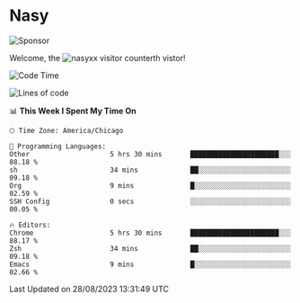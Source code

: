 # Nasy

<!--
<p align="center">
<img height="200" src="https://github-readme-stats.vercel.app/api?username=nasyxx&count_private=true&show_icons=true&theme=dracula&include_all_commits=true"/>
<img height="200" src="https://github-readme-stats.vercel.app/api/top-langs/?username=nasyxx&theme=dracula&hide=html,jupyter+notebook&count_private=true&show_icons=true"/>
</p>

  
----------------
-->

![Sponsor](https://img.shields.io/static/v1.svg?label=Sponsor&message=%E2%9D%A4&logo=GitHub&style=flat&color=pink)
 
Welcome, the ![nasyxx visitor counter](https://count.getloli.com/get/@nasyxx?theme=rule34)th vistor!
 
<!--START_SECTION:waka-->
![Code Time](http://img.shields.io/badge/Code%20Time-3%2C664%20hrs%2037%20mins-blue)

![Lines of code](https://img.shields.io/badge/From%20Hello%20World%20I%27ve%20Written-6.3%20million%20lines%20of%20code-blue)

📊 **This Week I Spent My Time On** 

```text
🕑︎ Time Zone: America/Chicago

💬 Programming Languages: 
Other                    5 hrs 30 mins       ██████████████████████░░░   88.18 % 
sh                       34 mins             ██░░░░░░░░░░░░░░░░░░░░░░░   09.18 % 
Org                      9 mins              █░░░░░░░░░░░░░░░░░░░░░░░░   02.59 % 
SSH Config               0 secs              ░░░░░░░░░░░░░░░░░░░░░░░░░   00.05 % 

🔥 Editors: 
Chrome                   5 hrs 30 mins       ██████████████████████░░░   88.17 % 
Zsh                      34 mins             ██░░░░░░░░░░░░░░░░░░░░░░░   09.18 % 
Emacs                    9 mins              █░░░░░░░░░░░░░░░░░░░░░░░░   02.66 % 
```


 Last Updated on 28/08/2023 13:31:49 UTC
<!--END_SECTION:waka-->

<!-- ![visitors](https://visitor-badge.laobi.icu/badge?page_id=nasyxx.nasyxx) -->
